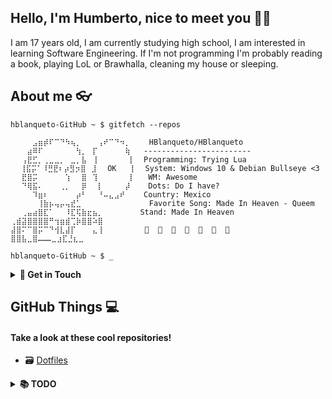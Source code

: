 ## Hello, I'm Humberto, nice to meet you 👋🏼
I am 17 years old, I am currently studying high school, I am interested in learning Software Engineering. If I'm not programming I'm probably reading a book, playing LoL or Brawhalla, cleaning my house or sleeping.

## About me 👓
```
hblanqueto-GitHub ~ $ gitfetch --repos

⠀⠀⠀⠀⣠⣶⡾⠏⠉⠙⠳⢦⡀⠀⠀⠀⢠⠞⠉⠙⠲⡀⠀   HBlanqueto/HBlanqueto
⠀⠀⠀⣴⠿⠏⠀⠀⠀⠀⠀⠀⢳⡀⠀⡏⠀⠀⠀⠀⠀⢷   ------------------------
⠀⠀⢠⣟⣋⡀⢀⣀⣀⡀⠀⣀⡀⣧⠀⢸⠀⠀⠀⠀⠀ ⡇  Programming: Trying Lua
⠀ ⢸⣯⡭⠁⠸⣛⣟⠆⡴⣻⡲⣿⠀⣸⠀⠀OK⠀  ⡇  System: Windows 10 & Debian Bullseye <3
⠀⠀⣟⣿⡭⠀⠀⠀⠀⠀⢱⠀⠀⣿⠀⢹⠀⠀⠀⠀⠀ ⡇   WM: Awesome
⠀⠀⠙⢿⣯⠄⠀⠀⠀⢀⡀⠀⠀⡿⠀⠀⡇⠀⠀⠀⠀⡼    Dots: Do I have?
⠀⠀⠀⠀⠹⣶⠆⠀⠀⠀⠀⠀⡴⠃⠀⠀⠘⠤⣄⣠⠞⠀   Country: Mexico 
⠀⠀⠀⠀⠀⢸⣷⡦⢤⡤⢤⣞⣁⠀⠀⠀⠀⠀⠀⠀⠀⠀⠀   Favorite Song: Made In Heaven - Queem
⠀⠀⢀⣤⣴⣿⣏⠁⠀⠀⠸⣏⢯⣷⣖⣦⡀⠀⠀⠀⠀⠀⠀ Stand: Made In Heaven
⢀⣾⣽⣿⣿⣿⣿⠛⢲⣶⣾⢉⡷⣿⣿⠵⣿⠀⠀⠀⠀⠀⠀  
⣼⣿⠍⠉⣿⡭⠉⠙⢺⣇⣼⡏⠀⠀⠀⣄⢸⠀⠀⠀⠀⠀⠀              
⣿⣿⣧⣀⣿………⣀⣰⣏⣘⣆⣀⠀⠀

hblanqueto-GitHub ~ $ _

```

<details>
  <summary><b>  👤 Get in Touch </b></summary>
  ⠀⠀
  
- **Discord:** HBlanqueto#9586 
- **Reddit:** [u/HBlanqueto](https://www.reddit.com/user/HBlanqueto)
- **AwesomeWM Telegram Group (Unofficial):** [Click Here](https://t.me/AwesomeWMHelp)
- **Telegram Group:** [Here](https://t.me/XUnixCommunity)
- **Facebook Group:** [Here](https://www.facebook.com/groups/xunix.welcome.to.the.heaven)
  
</details>


## GitHub Things 💻
#### Take a look at these cool repositories!

- 🗃 [Dotfiles](https://github.com/HBlanqueto/dotsbian)

<details>
  <summary><b>  📚 TODO</b></summary>
  ⠀⠀⠀⠀
  
- [ ] Learn Lua
- [ ] Learn Python   
- [ ] Understand Git & GitHub   
- [ ] Make a little program    
- [x] Organize my GitHub account 
- [ ] Try & configure Emacs
  
</details>
